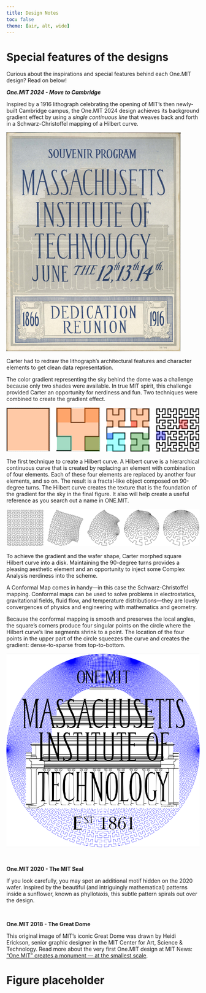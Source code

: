 ```yaml
---
title: Design Notes
toc: false
theme: [air, alt, wide]
---
```


<div class= "grid grid-cols-2">
  <div class="card">
    <h1> Special features of the designs  </h1>

Curious about the inspirations and special features behind each One.MIT design? Read on below!

**_One.MIT 2024 - Move to Cambridge_**

Inspired by a 1916 lithograph celebrating the opening of MIT’s then newly-built Cambridge campus, the One.MIT 2024 design achieves its background gradient effect by using a _single continuous line_ that weaves back and forth in a Schwarz-Christoffel mapping of a Hilbert curve.

[![Image of program cover](./imgs/lithograph_1916_program_image.png)](https://cdn.libraries.mit.edu/dissemination/diponline/AC0343/AC0343_SouvenirProgram.pdf)

Carter had to redraw the lithograph’s architectural features and character elements to get clean data representation.

The color gradient representing the sky behind the dome was a challenge because only two shades were available. In true MIT spirit, this challenge provided Carter an opportunity for nerdiness and fun. Two techniques were combined to create the gradient effect.

![Hilbert curves](./imgs/hilbert_curves.png)

The first technique to create a Hilbert curve. A Hilbert curve is a hierarchical continuous curve that is created by replacing an element with combination of four elements. Each of these four elements are replaced by another four elements, and so on. The result is a fractal-like object composed on 90-degree turns. The Hilbert curve creates the texture that is the foundation of the gradient for the sky in the final figure. It also will help create a useful reference as you search out a name in ONE.MIT.

![Schwarz-Christoffel mapping](./imgs/schwarz-christoffel-mapping.png)

To achieve the gradient and the wafer shape, Carter morphed square Hilbert curve into a disk. Maintaining the 90-degree turns provides a pleasing aesthetic element and an opportunity to inject some Complex Analysis nerdiness into the scheme.

A Conformal Map comes in handy—in this case the Schwarz-Christoffel mapping. Conformal maps can be used to solve problems in electrostatics, gravitational fields, fluid flow, and temperature distributions—they are lovely convergences of physics and engineering with mathematics and geometry.

Because the conformal mapping is smooth and preserves the local angles, the square’s corners produce four singular points on the circle where the Hilbert curve’s line segments shrink to a point. The location of the four points in the upper part of the circle squeezes the curve and creates the gradient: dense-to-sparse from top-to-bottom.

![One.MIT 2024 drawing](./imgs/onemit2024_base_image.png)

<br>

**One.MIT 2020 - The MIT Seal**

If you look carefully, you may spot an additional motif hidden on the 2020 wafer. Inspired by the beautiful (and intriguingly mathematical) patterns inside a sunflower, known as phyllotaxis, this subtle pattern spirals out over the design.

<br>

**One.MIT 2018 - The Great Dome**

This original image of MIT’s iconic Great Dome was drawn by Heidi Erickson, senior graphic designer in the MIT Center for Art, Science & Technology. Read more about the very first One.MIT design at MIT News: <a href="https://news.mit.edu/2019/onemit-creates-monument-at-smallest-scale-0318">“One.MIT” creates a monument — at the smallest scale</a>.

  </div>

  <div class="card">
    <h1> Figure placeholder </h1>
  </div>
</div>
